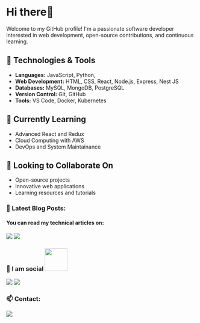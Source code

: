 
<!-- <p>
  <a href="https://andisiambuku.hashnode.dev/" target="_blank" rel="noreferrer"><img src="https://user-images.githubusercontent.com/66791412/148089591-988c8219-250f-4c0b-940c-61d2765d90af.png" alt="my banner" ></a>
</p>
 -->
<br>

# Hi there👋

Welcome to my GitHub profile! I'm a passionate software developer interested in web development, open-source contributions, and continuous learning.

## 🔧 Technologies & Tools
- **Languages:** JavaScript, Python, 
- **Web Development:** HTML, CSS, React, Node.js, Express, Nest JS
- **Databases:** MySQL, MongoDB, PostgreSQL
- **Version Control:** Git, GitHub
- **Tools:** VS Code, Docker, Kubernetes

## 🌱 Currently Learning
- Advanced React and Redux
- Cloud Computing with AWS
- DevOps and System Maintainance

## 👯 Looking to Collaborate On
- Open-source projects
- Innovative web applications
- Learning resources and tutorials

### 📕 Latest Blog Posts:
#### You can read my technical articles on:<br>
<a href="https://andisiambuku.hashnode.dev/"><img src ="https://img.shields.io/badge/Hashnode-2962FF?style=for-the-badge&logo=hashnode&logoColor=white"></a>
<a href="https://dev.to/andisiambuku"><img src ="https://img.shields.io/badge/Dev.To-000000?style=for-the-badge&logo=Dev.To&logoColor=white"></a>
<br>
<!-- For Portfolio Site: https://img.shields.io/badge/website-000000?style=for-the-badge&logo=About.me&logoColor=white -->
### 💬  I am social <img src="https://media.giphy.com/media/LnQjpWaON8nhr21vNW/giphy.gif" width="60">
<a href="https://twitter.com/andisiambuku/"><img src="https://img.shields.io/badge/Twitter-1DA1F2?style=for-the-badge&logo=twitter&logoColor=white"></a>
<a href="https://www.linkedin.com/in/roseland-ambuku/"><img src="https://img.shields.io/badge/LinkedIn-0077B5?style=for-the-badge&logo=linkedin&logoColor=white"></a>
<br>

### 📫 Contact:
<a href="mailto:roselandambuku@gmail.com"><img src="https://img.shields.io/badge/Gmail-D14836?style=for-the-badge&logo=gmail&logoColor=white"></a>
<br>
